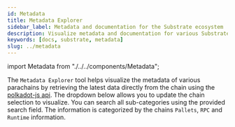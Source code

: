 ```yaml
---
id: Metadata
title: Metadata Explorer
sidebar_label: Metadata and documentation for the Substrate ecosystem
description: Visualize metadata and documentation for various Substrate chains.
keywords: [docs, substrate, metadata]
slug: ../metadata
---
```


import Metadata from "./../../components/Metadata";

The `Metadata Explorer` tool helps visualize the metadata of various parachains by retrieving the
latest data directly from the chain using the [polkadot-js api](https://github.com/polkadot-js/api).
The dropdown below allows you to update the chain selection to visualize. You can search all
sub-categories using the provided search field. The information is categorized by the chains
`Pallets`, `RPC` and `Runtime` information.

<Metadata version="V14"/>
